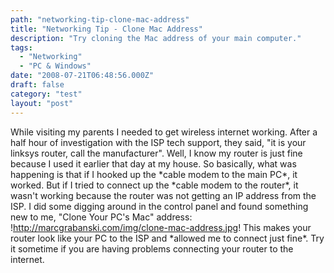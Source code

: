 ```yaml
---
path: "networking-tip-clone-mac-address"
title: "Networking Tip - Clone Mac Address"
description: "Try cloning the Mac address of your main computer."
tags: 
  - "Networking"
  - "PC & Windows"
date: "2008-07-21T06:48:56.000Z"
draft: false
category: "test"
layout: "post"
---
```


While visiting my parents I needed to get wireless internet working. After a half hour of investigation with the ISP tech support, they said, "it is your linksys router, call the manufacturer". Well, I know my router is just fine because I used it earlier that day at my house. So basically, what was happening is that if I hooked up the \*cable modem to the main PC\*, it worked. But if I tried to connect up the \*cable modem to the router\*, it wasn't working because the router was not getting an IP address from the ISP. I did some digging around in the control panel and found something new to me, "Clone Your PC's Mac" address: !http://marcgrabanski.com/img/clone-mac-address.jpg! This makes your router look like your PC to the ISP and \*allowed me to connect just fine\*. Try it sometime if you are having problems connecting your router to the internet.